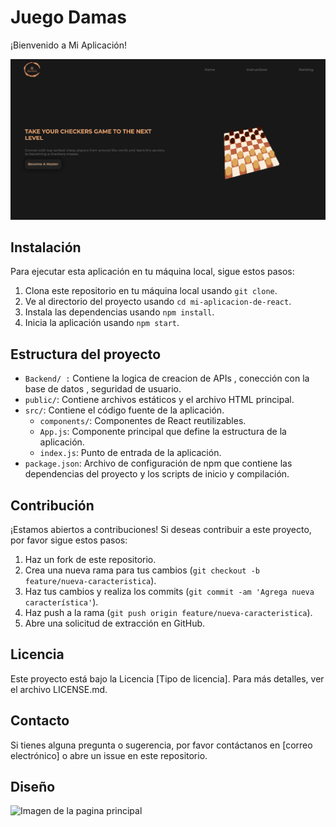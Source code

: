 # Juego Damas
¡Bienvenido a Mi Aplicación!

![Imagen de la pagina principal](./src/assets/pagina_juego_damas.png)

## Instalación
Para ejecutar esta aplicación en tu máquina local, sigue estos pasos:

1. Clona este repositorio en tu máquina local usando `git clone`.
2. Ve al directorio del proyecto usando `cd mi-aplicacion-de-react`.
3. Instala las dependencias usando `npm install`.
4. Inicia la aplicación usando `npm start`.


## Estructura del proyecto
- `Backend/ :` Contiene la logica de creacion de APIs , conección con la base de datos , seguridad de usuario.
- `public/`: Contiene archivos estáticos y el archivo HTML principal.
- `src/`: Contiene el código fuente de la aplicación.
  - `components/`: Componentes de React reutilizables.
  - `App.js`: Componente principal que define la estructura de la aplicación.
  - `index.js`: Punto de entrada de la aplicación.
- `package.json`: Archivo de configuración de npm que contiene las dependencias del proyecto y los scripts de inicio y compilación.

## Contribución
¡Estamos abiertos a contribuciones! Si deseas contribuir a este proyecto, por favor sigue estos pasos:
1. Haz un fork de este repositorio.
2. Crea una nueva rama para tus cambios (`git checkout -b feature/nueva-caracteristica`).
3. Haz tus cambios y realiza los commits (`git commit -am 'Agrega nueva característica'`).
4. Haz push a la rama (`git push origin feature/nueva-caracteristica`).
5. Abre una solicitud de extracción en GitHub.

## Licencia
Este proyecto está bajo la Licencia [Tipo de licencia]. Para más detalles, ver el archivo LICENSE.md.

## Contacto
Si tienes alguna pregunta o sugerencia, por favor contáctanos en [correo electrónico] o abre un issue en este repositorio.

## Diseño
![Imagen de la pagina principal](./src/assets/Juego_Damas.png)